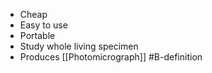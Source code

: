 - Cheap
- Easy to use
- Portable
- Study whole living specimen
- Produces [[Photomicrograph]]
#B-definition 